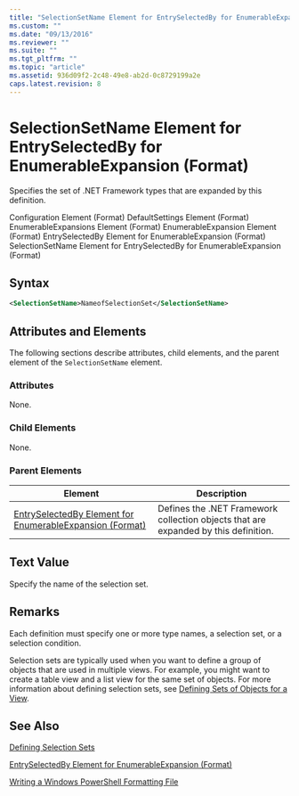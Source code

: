 ```yaml
---
title: "SelectionSetName Element for EntrySelectedBy for EnumerableExpansion (Format) | Microsoft Docs"
ms.custom: ""
ms.date: "09/13/2016"
ms.reviewer: ""
ms.suite: ""
ms.tgt_pltfrm: ""
ms.topic: "article"
ms.assetid: 936d09f2-2c48-49e8-ab2d-0c8729199a2e
caps.latest.revision: 8
---
```

# SelectionSetName Element for EntrySelectedBy for EnumerableExpansion (Format)

Specifies the set of .NET Framework types that are expanded by this definition.

Configuration Element (Format)
DefaultSettings Element (Format)
EnumerableExpansions Element (Format)
EnumerableExpansion Element (Format)
EntrySelectedBy Element for EnumerableExpansion (Format)
SelectionSetName Element for EntrySelectedBy for EnumerableExpansion (Format)

## Syntax

```xml
<SelectionSetName>NameofSelectionSet</SelectionSetName>
```

## Attributes and Elements

The following sections describe attributes, child elements, and the parent element of the `SelectionSetName` element.

### Attributes

None.

### Child Elements

None.

### Parent Elements

|Element|Description|
|-------------|-----------------|
|[EntrySelectedBy Element for EnumerableExpansion (Format)](./entryselectedby-element-for-enumerableexpansion-format.md)|Defines the .NET Framework collection objects that are expanded by this definition.|

## Text Value

Specify the name of the selection set.

## Remarks

Each definition must specify one or more type names, a selection set, or a selection condition.

Selection sets are typically used when you want to define a group of objects that are used in multiple views. For example, you might want to create a table view and a list view for the same set of objects. For more information about defining selection sets, see [Defining Sets of Objects for a View](./defining-selection-sets.md).

## See Also

[Defining Selection Sets](./defining-selection-sets.md)

[EntrySelectedBy Element for EnumerableExpansion (Format)](./entryselectedby-element-for-enumerableexpansion-format.md)

[Writing a Windows PowerShell Formatting File](./writing-a-windows-powershell-formatting-file.md)
